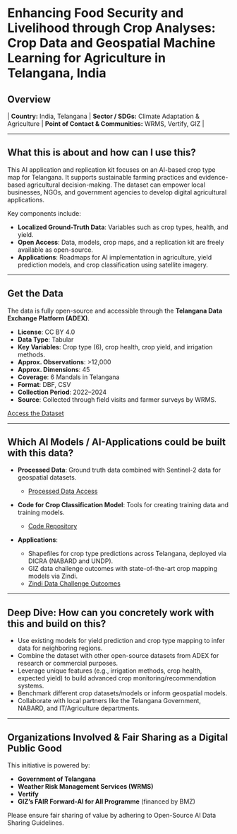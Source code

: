 # Enhancing Food Security and Livelihood through Crop Analyses: Crop Data and Geospatial Machine Learning for Agriculture in Telangana, India

## Overview
| **Country:** India, Telangana | **Sector / SDGs:** Climate Adaptation & Agriculture | **Point of Contact & Communities:** WRMS, Vertify, GIZ |

---

## What this is about and how can I use this?

This AI application and replication kit focuses on an AI-based crop type map for Telangana. It supports sustainable farming practices and evidence-based agricultural decision-making. The dataset can empower local businesses, NGOs, and government agencies to develop digital agricultural applications.

Key components include:
- **Localized Ground-Truth Data**: Variables such as crop types, health, and yield.
- **Open Access**: Data, models, crop maps, and a replication kit are freely available as open-source.
- **Applications**: Roadmaps for AI implementation in agriculture, yield prediction models, and crop classification using satellite imagery.

---

## Get the Data

The data is fully open-source and accessible through the **Telangana Data Exchange Platform (ADEX)**.

- **License**: CC BY 4.0
- **Data Type**: Tabular
- **Key Variables**: Crop type (6), crop health, crop yield, and irrigation methods.
- **Approx. Observations**: >12,000
- **Approx. Dimensions**: 45
- **Coverage**: 6 Mandals in Telangana
- **Format**: DBF, CSV
- **Collection Period**: 2022–2024
- **Source**: Collected through field visits and farmer surveys by WRMS.

[Access the Dataset](https://dataexplorer.ts.adex.org.in/dataset/1da21f2b-87f6-4641-81bd-ed6bcd461303)

---

## Which AI Models / AI-Applications could be built with this data?

- **Processed Data**: Ground truth data combined with Sentinel-2 data for geospatial datasets.
  - [Processed Data Access](https://www.example.com)

- **Code for Crop Classification Model**: Tools for creating training data and training models.
  - [Code Repository](https://www.example.com)

- **Applications**:
  - Shapefiles for crop type predictions across Telangana, deployed via DICRA (NABARD and UNDP).
  - GIZ data challenge outcomes with state-of-the-art crop mapping models via Zindi.
  - [Zindi Data Challenge Outcomes](https://www.example.com)

---

## Deep Dive: How can you concretely work with this and build on this?

- Use existing models for yield prediction and crop type mapping to infer data for neighboring regions.
- Combine the dataset with other open-source datasets from ADEX for research or commercial purposes.
- Leverage unique features (e.g., irrigation methods, crop health, expected yield) to build advanced crop monitoring/recommendation systems.
- Benchmark different crop datasets/models or inform geospatial models.
- Collaborate with local partners like the Telangana Government, NABARD, and IT/Agriculture departments.

---

## Organizations Involved & Fair Sharing as a Digital Public Good

This initiative is powered by:
- **Government of Telangana**
- **Weather Risk Management Services (WRMS)**
- **Vertify**
- **GIZ’s FAIR Forward-AI for All Programme** (financed by BMZ)

Please ensure fair sharing of value by adhering to Open-Source AI Data Sharing Guidelines.
